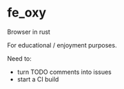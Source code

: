 # fe_oxy
Browser in rust

For educational / enjoyment purposes.

Need to:
* turn TODO comments into issues
* start a CI build
